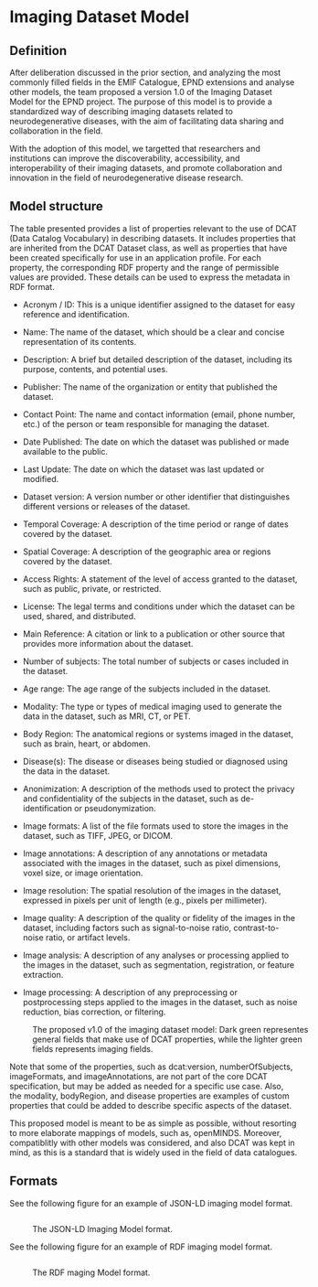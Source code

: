 # Imaging Dataset Model

## Definition

After deliberation discussed in the prior section, and analyzing the most commonly filled fields in the EMIF Catalogue, EPND extensions and analyse other models, the team proposed a version 1.0 of the Imaging Dataset Model for the EPND project. The purpose of this model is to provide a standardized way of describing imaging datasets related to neurodegenerative diseases, with the aim of facilitating data sharing and collaboration in the field. 

With the adoption of this model, we targetted that researchers and institutions can improve the discoverability, accessibility, and interoperability of their imaging datasets, and promote collaboration and innovation in the field of neurodegenerative disease research.

## Model structure

The table presented provides a list of properties relevant to the use of DCAT (Data Catalog Vocabulary) in describing datasets. It includes properties that are inherited from the DCAT Dataset class, as well as properties that have been created specifically for use in an application profile. For each property, the corresponding RDF property and the range of permissible values are provided. These details can be used to express the metadata in RDF format.

- Acronym / ID: This is a unique identifier assigned to the dataset for easy reference and identification.
 
- Name: The name of the dataset, which should be a clear and concise representation of its contents.
 
- Description: A brief but detailed description of the dataset, including its purpose, contents, and potential uses.
 
- Publisher: The name of the organization or entity that published the dataset.

- Contact Point: The name and contact information (email, phone number, etc.) of the person or team responsible for managing the dataset.

- Date Published: The date on which the dataset was published or made available to the public.

- Last Update: The date on which the dataset was last updated or modified.

- Dataset version: A version number or other identifier that distinguishes different versions or releases of the dataset.

- Temporal Coverage: A description of the time period or range of dates covered by the dataset.

- Spatial Coverage: A description of the geographic area or regions covered by the dataset.

- Access Rights: A statement of the level of access granted to the dataset, such as public, private, or restricted.

- License: The legal terms and conditions under which the dataset can be used, shared, and distributed.

- Main Reference: A citation or link to a publication or other source that provides more information about the dataset.

- Number of subjects: The total number of subjects or cases included in the dataset.

- Age range: The age range of the subjects included in the dataset.

- Modality: The type or types of medical imaging used to generate the data in the dataset, such as MRI, CT, or PET.

- Body Region: The anatomical regions or systems imaged in the dataset, such as brain, heart, or abdomen.

- Disease(s): The disease or diseases being studied or diagnosed using the data in the dataset.

- Anonimization: A description of the methods used to protect the privacy and confidentiality of the subjects in the dataset, such as de-identification or pseudonymization.

- Image formats: A list of the file formats used to store the images in the dataset, such as TIFF, JPEG, or DICOM.

- Image annotations: A description of any annotations or metadata associated with the images in the dataset, such as pixel dimensions, voxel size, or image orientation.

- Image resolution: The spatial resolution of the images in the dataset, expressed in pixels per unit of length (e.g., pixels per millimeter).

- Image quality: A description of the quality or fidelity of the images in the dataset, including factors such as signal-to-noise ratio, contrast-to-noise ratio, or artifact levels.

- Image analysis: A description of any analyses or processing applied to the images in the dataset, such as segmentation, registration, or feature extraction.

- Image processing: A description of any preprocessing or postprocessing steps applied to the images in the dataset, such as noise reduction, bias correction, or filtering.

<figure style="width: 100%;">
    <div>
        <span id="imaging-dataset-model-silver" data-include-format="markdown" data-include="figures/imaging-dataset-model-silver-v1.0.md"></span>
    </div>
    <figcaption>The proposed v1.0 of the imaging dataset model: Dark green representes general fields that make use of DCAT properties, while the lighter green fields represents imaging fields.</figcaption>
</figure>

Note that some of the properties, such as dcat:version, numberOfSubjects, imageFormats, and imageAnnotations, are not part of the core DCAT specification, but may be added as needed for a specific use case. Also, the modality, bodyRegion, and disease properties are examples of custom properties that could be added to describe specific aspects of the dataset.

This proposed model is meant to be as simple as possible, without resorting to more elaborate mappings of models, such as, openMINDS. Moreover, compatiblitly with other models was considered, and also DCAT was kept in mind, as this is a standard that is widely used in the field of data catalogues.


## Formats

See the following figure for an example of JSON-LD imaging model format.

<figure style="width: 100%;">
    <pre id="imaging-model-json-ld" data-include-format="text" data-include="examples/dataset-simple.jsonld"></pre>
    <figcaption>The JSON-LD Imaging Model format.</figcaption>
</figure>


See the following figure for an example of RDF imaging model format.

<figure style="width: 100%;">
    <pre id="imaging-model-rdf" data-include-format="text" data-include="examples/dataset-simple.rdf"></pre>
    <figcaption>The RDF maging Model format.</figcaption>
</figure>

